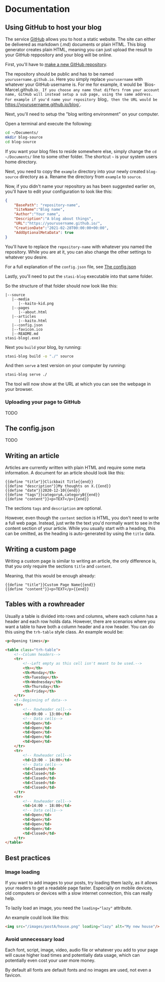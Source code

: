 # Documentation

## Using GitHub to host your blog

The service [GitHub](https://github.com) allows you to host a static website.
The site can either be delivered as markdown (.md) documents or plain HTML.
This blog generator creates plain HTML, meaning you can just upload the result
to your GitHub reppository and your blog will be online.

First, you'll have to [make a new GitHub repository](https://github.com/new).

The repository should be public and has to be named `yourusername.github.io`.
Here you simply replace `yourusername` with whatever your GitHub username
is. For me for example, it would be ´Bios-Marcel.github.io`.
If you choose any name that differs from your account name, GitHub will instead
setup a sub page, using the same address. For example if you'd name your
repository `blog`, then the URL would be `https://yourusername.github.io/blog`.

Next, you'll need to setup the "blog writing environment" on your computer.

Open a terminal and execute the following:

```sh
cd ~/Documents/
mkdir blog-source
cd blog-source
```

If you want your blog files to reside somewhere else, simply change the
`cd ~/Documents/` line to some other folder. The shortcut `~` is your
system users home directory.

Next, you need to copy the `example` directory into your newly
created `blog-source` directory as a. Rename the directory from `example`
to `source`.

Now, if you didn't name your repository as has been suggested earlier on,
you'll have to edit your configuration to look like this:

```json
{
    "BasePath": "repository-name",
    "SiteName":"Blog name",
    "Author":"Your name",
    "Description":"A blog about things",
    "URL":"https://yourusername.github.io/",
    "CreationDate":"2021-02-28T00:00:00+00:00",
    "AddOptionalMetaData": true
}
```

You'll have to replace the `repository-name` with whatever you named the
repository. While you are at it, you can also change the other settings to
whatever you desire.

For a full explanation of the `config.json` file, see [The config.json](/the-config.json)

Lastly, you'll need to put the `stasi-blog` executable into that same folder.

So the structure of that folder should now look like this:

```plain
|--source
   |--media
      |--kaito-kid.png
   |--pages
      |--about.html
   |--articles
      |--kaito.html
   |--config.json
   |--favicon.ico
   |--README.md
stasi-blog(.exe)
```

Next you `build` your blog, by running:

```sh
stasi-blog build -o "./" source
```

And then `serve` a test version on your computer by running:

```sh
stasi-blog serve ./
```

The tool will now show at the URL at which you can see the webpage in your
browser.

### Uploading your page to GitHub

TODO
## The config.json

TODO

## Writing an article

Articles are currently written with plain HTML and require some meta
information. A document for an article should look like this:

```
{{define "title"}}Clickbait Title{{end}}
{{define "description"}}My thoughts on X.{{end}}
{{define "date"}}2020-12-10{{end}}
{{define "tags"}}categoryA,categoryB{{end}}
{{define "content"}}<p>TEXT</p>{{end}}
```

The sections `tags` and `description` are optional.

However, even though the `content` section is HTML, you don't need to write
a full web page. Instead, just write the text you'd normally want to see in
the content section of your article. While you usually start with a
heading, this can be omitted, as the heading is auto-generated by using the
`title` data.

## Writing a custom page

Writing a custom page is similar to writing an article, the only difference
is, that you only require the sections `title` and `content`.

Meaning, that this would be enough already:

```
{{define "title"}}Custom Page Name{{end}}
{{define "content"}}<p>TEXT</p>{{end}}
```

## Tables with a rowhreader

Usually a table is divided into rows and columns, where each column has a
header and each row holds data. However, there are scenarios where you want
a table to have both a column header and a row header. You can do this using
the `trh-table` style class. An example would be:

```html
<p>Opening times</p>

<table class="trh-table">
    <!--Column headers-->
    <tr>
        <!--Left empty as this cell isn't meant to be used.-->
        <th></th>
        <th>Monday</th>
        <th>Tuesday</th>
        <th>Wednesday</th>
        <th>Thursday</th>
        <th>Friday</th>
    </tr>
    <!--Beginning of data-->
    <tr>
        <!-- Rowheader cell-->
        <td>09:00 - 13:00</td>
        <!-- Data cells-->
        <td>Open</td>
        <td>Open</td>
        <td>Open</td>
        <td>Open</td>
        <td>Open</td>
    </tr>
    <tr>
        <!-- Rowheader cell-->
        <td>13:00 - 14:00</td>
        <!-- Data cells-->
        <td>Closed</td>
        <td>Closed</td>
        <td>Closed</td>
        <td>Closed</td>
        <td>Closed</td>
    </tr>
    <tr>
        <!-- Rowheader cell-->
        <td>14:00 - 18:00</td>
        <!-- Data cells-->
        <td>Open</td>
        <td>Open</td>
        <td>Open</td>
        <td>Open</td>
        <td>Closed</td>
    </tr>
</table>
```

## Best practices

### Image loading

If you want to add images to your posts, try loading them lazily, as it
allows your readers to get a readable page faster. Especially on mobile
devices, old computers or devices with a slow internet connection, this
can really help.

To lazily load an image, you need the `loading="lazy"` attribute.

An example could look like this:

```html
<img src="/images/postA/house.png" loading="lazy" alt="My new house"/>
```

### Avoid unnecessary load

Each font, script, image, video, audio file or whatever you add to your
page will cause higher load times and potentially data usage, which can
potentially even cost your user more money.

By default all fonts are default fonts and no images are used, not even
a favicon.
